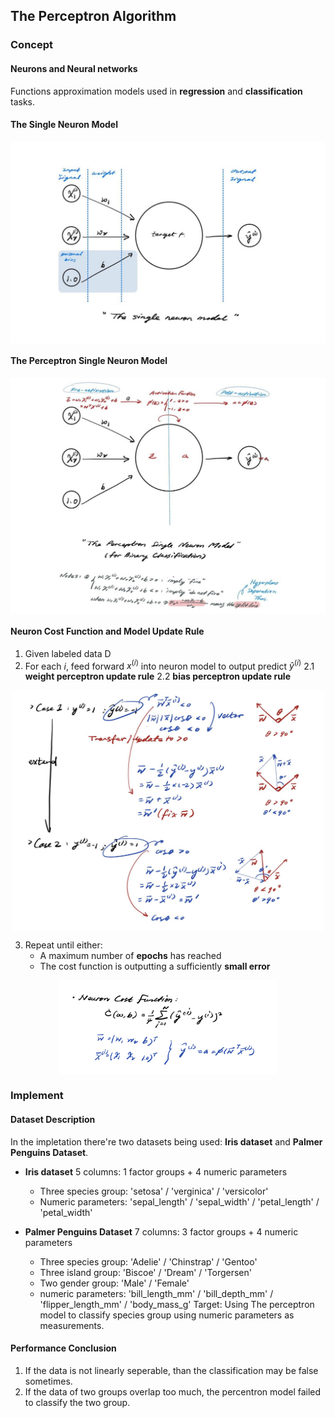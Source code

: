 ## **The Perceptron Algorithm**

### **Concept**

#### **Neurons and Neural networks**
Functions approximation models used in **regression** and **classification** tasks.

#### **The Single Neuron Model**
<p align="center" width="100%">
    <img align="center" src="A_single_neuron_model.jpg" width="600" />
</p>

#### **The Perceptron Single Neuron Model**
<p align="center" width="100%">
    <img align="center" src="The_Perceptron_neuron_model.jpg" width="600" />
</p>

#### **Neuron Cost Function** and **Model Update Rule**

1. Given labeled data D
2. For each $i$, feed forward $x^{(i)}$ into neuron model to output predict $\hat{y}^{(i)}$
    2.1 **weight perceptron update rule**
    2.2 **bias perceptron update rule**

<p align="center" width="100%">
    <img align="center" src="Update_Case.jpg" width="500" />
</p>

3. Repeat until either:
    - A maximum number of **epochs** has reached
    - The cost function is outputting a sufficiently **small error**

<p align="center" width="100%">
    <img align="center" src="Cost_Func.jpg" width="350" />
</p>

### **Implement**

#### **Dataset Description**
In the impletation there're two datasets being used: **Iris dataset** and **Palmer Penguins Dataset**.
- **Iris dataset**
5 columns: 1 factor groups + 4 numeric parameters
    - Three species group: 'setosa' / 'verginica' / 'versicolor'
    - Numeric parameters: 'sepal_length' / 'sepal_width' / 'petal_length' / 'petal_width'
    
- **Palmer Penguins Dataset**
7 columns: 3 factor groups + 4 numeric parameters
    - Three species group: 'Adelie' / 'Chinstrap' / 'Gentoo'
    - Three island group: 'Biscoe' / 'Dream' / 'Torgersen'
    - Two gender group: 'Male' / 'Female'
    - numeric parameters: 'bill_length_mm' / 'bill_depth_mm' / 'flipper_length_mm' / 'body_mass_g'
Target: Using The perceptron model to classify species group using numeric parameters as measurements.

#### **Performance Conclusion**

1. If the data is not linearly seperable, than the classification may be false sometimes.
2. If the data of two groups overlap too much, the percentron model failed to classify the two group.
